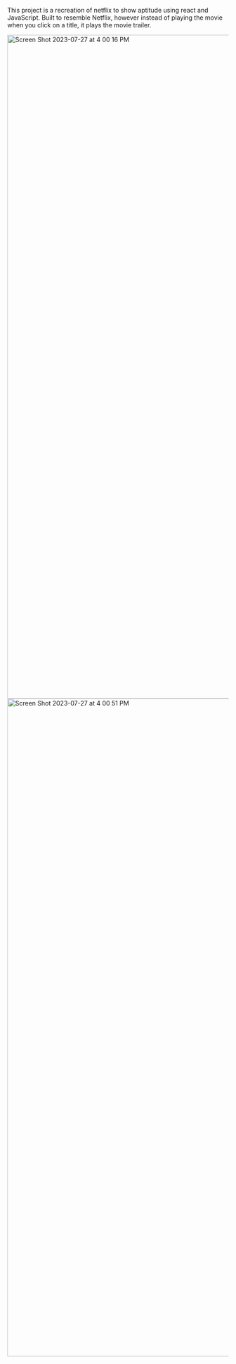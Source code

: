 This project is a recreation of netflix to show aptitude using react and JavaScript. Built to resemble Netflix, however instead of playing the movie when you click on a title, it plays the movie trailer. 

<img width="1511" alt="Screen Shot 2023-07-27 at 4 00 16 PM" src="https://github.com/JustinChuangGit/netflixClone/assets/80928888/d40a6406-3abe-49f3-89fa-b7df9a321040">


<img width="1498" alt="Screen Shot 2023-07-27 at 4 00 51 PM" src="https://github.com/JustinChuangGit/netflixClone/assets/80928888/62914119-7ed5-4fe5-973a-fced87b65b30">
